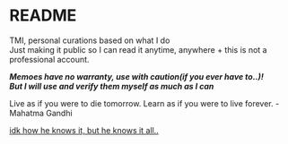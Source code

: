 # README

TMI, personal curations based on what I do\
Just making it public so I can read it anytime, anywhere + this is not a professional account.

***Memoes have no warranty, use with caution(if you ever have to..)!***\
***But I will use and verify them myself as much as I can***

Live as if you were to die tomorrow. Learn as if you were to live forever. - Mahatma Gandhi

[idk how he knows it, but he knows it all..](https://www.youtube.com/watch?v=uM-MqsWjQd4)
